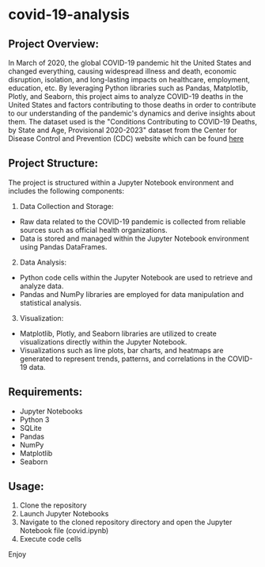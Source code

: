 # covid-19-analysis

## Project Overview:

In March of 2020, the global COVID-19 pandemic hit the United States and changed everything, causing widespread illness and death, economic disruption, isolation, and long-lasting impacts on healthcare, employment, education, etc. By leveraging Python libraries such as Pandas, Matplotlib, Plotly, and Seaborn, this project aims to analyze COVID-19 deaths in the United States and factors contributing to those deaths in order to contribute to our understanding of the pandemic's dynamics and derive insights about them. The dataset used is the "Conditions Contributing to COVID-19 Deaths, by State and Age, Provisional 2020-2023" dataset from the Center for Disease Control and Prevention (CDC) website which can be found [here](https://data.cdc.gov/NCHS/Conditions-Contributing-to-COVID-19-Deaths-by-Stat/hk9y-quqm/about_data)

## Project Structure:
The project is structured within a Jupyter Notebook environment and includes the following components:

1. Data Collection and Storage:
  * Raw data related to the COVID-19 pandemic is collected from reliable sources such as official health organizations.
  * Data is stored and managed within the Jupyter Notebook environment using Pandas DataFrames.
2. Data Analysis:
  * Python code cells within the Jupyter Notebook are used to retrieve and analyze data.
  * Pandas and NumPy libraries are employed for data manipulation and statistical analysis.
3. Visualization:
  * Matplotlib, Plotly, and Seaborn libraries are utilized to create visualizations directly within the Jupyter Notebook.
  * Visualizations such as line plots, bar charts, and heatmaps are generated to represent trends, patterns, and correlations in the COVID-19 data.

## Requirements:
* Jupyter Notebooks
* Python 3
* SQLite
* Pandas
* NumPy
* Matplotlib
* Seaborn

## Usage:
1. Clone the repository
2. Launch Jupyter Notebooks
3. Navigate to the cloned repository directory and open the Jupyter Notebook file (covid.ipynb)
4. Execute code cells

Enjoy


